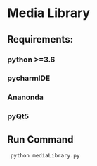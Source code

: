 # Media Library

## Requirements:
  ###  python >=3.6
  ###  pycharmIDE
  ###  Ananonda 
  ###  pyQt5
  
## Run Command
	 python mediaLibrary.py

